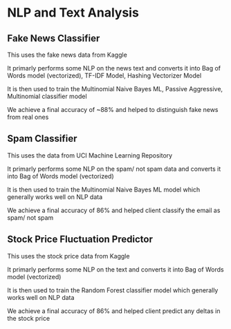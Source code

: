 # NLP and Text Analysis

## Fake News Classifier
This uses the fake news data from Kaggle

It primarly performs some NLP on the news text and converts it into Bag of Words model (vectorized), TF-IDF Model, Hashing Vectorizer Model

It is then used to train the Multinomial Naive Bayes ML, Passive Aggressive, Multinomial classifier model

We achieve a final accuracy of ~88% and helped to distinguish fake news from real ones


## Spam Classifier
This uses the data from UCI Machine Learning Repository

It primarly performs some NLP on the spam/ not spam data and converts it into Bag of Words model (vectorized)

It is then used to train the Multinomial Naive Bayes ML model which generally works well on NLP data

We achieve a final accuracy of 86% and helped client classify the email as spam/ not spam

## Stock Price Fluctuation Predictor
This uses the stock price data from Kaggle

It primarly performs some NLP on the text and converts it into Bag of Words model (vectorized)

It is then used to train the Random Forest classifier model which generally works well on NLP data

We achieve a final accuracy of 86% and helped client predict any deltas in the stock price
